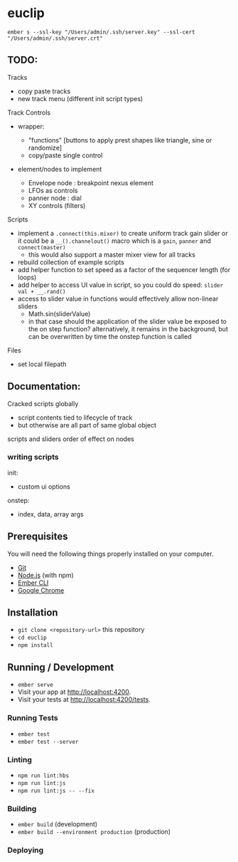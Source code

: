 # euclip

`ember s --ssl-key "/Users/admin/.ssh/server.key" --ssl-cert "/Users/admin/.ssh/server.crt"`


## TODO:

Tracks 
- copy paste tracks
- new track menu (different init script types)

Track Controls
- wrapper: 
  - "functions" [buttons to apply prest shapes like triangle, sine or randomize]
  - copy/paste single control

- element/nodes to implement
  - Envelope node : breakpoint nexus element
  - LFOs as controls
  - panner node : dial
  - XY controls (filters)

Scripts
  - implement a `.connect(this.mixer)` to create uniform track gain slider
  or it could be a `__().channelout()` macro which is a `gain`, `panner` and `connect(master)`
    -  this would also support a master mixer view for all tracks
  - rebuild collection of example scripts
  - add helper function to set speed as a factor of the sequencer length (for loops)
  - add helper to access UI value in script, so you could do speed: `slider val + __.rand()`
  - access to slider value in functions would effectively allow non-linear sliders
    - Math.sin(sliderValue)
    - in that case should the application of the slider value be exposed to the on step function? alternatively, it remains in the background, but can be overwritten by time the onstep function is called

Files
  - set local filepath


## Documentation:

Cracked scripts globally
  - script contents tied to lifecycle of track 
  - but otherwise are all part of same global object

scripts and sliders order of effect on nodes



### writing scripts
init:
  - custom ui options

onstep:
  - index, data, array args


## Prerequisites

You will need the following things properly installed on your computer.

* [Git](https://git-scm.com/)
* [Node.js](https://nodejs.org/) (with npm)
* [Ember CLI](https://ember-cli.com/)
* [Google Chrome](https://google.com/chrome/)

## Installation

* `git clone <repository-url>` this repository
* `cd euclip`
* `npm install`

## Running / Development

* `ember serve`
* Visit your app at [http://localhost:4200](http://localhost:4200).
* Visit your tests at [http://localhost:4200/tests](http://localhost:4200/tests).

### Running Tests

* `ember test`
* `ember test --server`

### Linting

* `npm run lint:hbs`
* `npm run lint:js`
* `npm run lint:js -- --fix`

### Building

* `ember build` (development)
* `ember build --environment production` (production)

### Deploying
